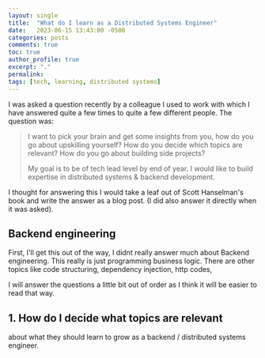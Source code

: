 ```yaml
---
layout: single
title:  "What do I learn as a Distributed Systems Engineer"
date:   2023-06-15 13:43:00 -0500
categories: posts
comments: true
toc: true
author_profile: true
excerpt: "."
permalink: 
tags: [tech, learning, distributed systems]
--- 
```


I was asked a question recently by a colleague I used to work with which I have answered quite a few times to quite a few different people. 
The question was:
> I want to pick your brain and get some insights from you, how do you go about upskilling yourself? How do you decide which topics are relevant? How do you go about building side projects?
> 
>My goal is to be of tech lead level by end of year. I would like to build expertise in distributed systems & backend development.

I thought for answering this I would take a leaf out of Scott Hanselman's book and write the answer as a blog post. (I did also answer it directly when it was asked).

## Backend engineering

First, I'll get this out of the way, I didnt really answer much about Backend engineering.
This really is just programming business logic.
There are other topics like code structuring, dependency injection, http codes, 


I will answer the questions a little bit out of order as I think it will be easier to read that way. 

## 1. How do I decide what topics are relevant



about what they should learn to grow as a backend / distributed systems engineer. 

